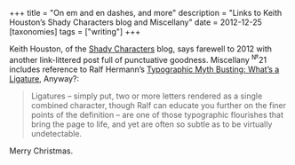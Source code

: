 +++
title = "On em and en dashes, and more"
description = "Links to Keith Houston’s Shady Characters blog and Miscellany"
date = 2012-12-25
[taxonomies]
tags = ["writing"]
+++

Keith Houston, of the [Shady Characters](http://www.shadycharacters.co.uk/) blog, says farewell to 2012 with another link-littered post full of punctuative goodness. Miscellany <sup>№</sup>21 includes reference to Ralf Hermann’s [Typographic Myth Busting: What’s a Ligature](http://opentype.info/blog/2012/11/20/whats-a-ligature/), Anyway?:

> Ligatures – simply put, two or more letters rendered as a single combined character, though Ralf can educate you further on the finer points of the definition – are one of those typographic flourishes that bring the page to life, and yet are often so subtle as to be virtually undetectable.

Merry Christmas.